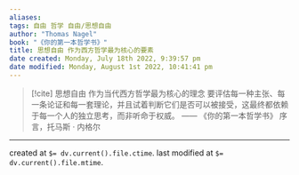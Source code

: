 ```yaml
---
aliases: 
tags: 自由 哲学 自由/思想自由
author: "Thomas Nagel"
book: "《你的第一本哲学书》"
title: 思想自由 作为西方哲学最为核心的要素
date created: Monday, July 18th 2022, 9:39:57 pm
date modified: Monday, August 1st 2022, 10:41:41 pm
---
```


> [!cite] 思想自由 作为当代西方哲学最为核心的理念
> 要评估每一种主张、每一条论证和每一套理论，并且试着判断它们是否可以被接受，这最终都依赖于每一个人的独立思考，而非听命于权威。
> —— 《你的第一本哲学书》 序言，托马斯 · 内格尔

---

created at `$= dv.current().file.ctime`.
last modified at `$= dv.current().file.mtime`.